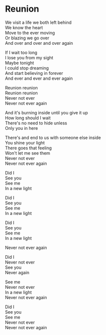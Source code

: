 # Reunion  

We visit a life we both left behind  
We know the heart  
Move to the ever moving  
Or blazing we go over  
And over and over and over again  

If I wait too long  
I lose you from my sight  
Maybe tonight  
I could stop dreaming  
And start believing in forever  
And ever and ever and ever again  

Reunion reunion  
Reunion reunion  
Never not ever  
Never not ever again  

And it's burning inside until you give it up  
How long should I wait  
There's no need to hide unless  
Only you in here  

There's and end to us with someone else inside  
You shine your light  
There goes that feeling  
Won't let me see them  
Never not ever  
Never not ever again  

Did I  
See you  
See me  
In a new light  

Did I  
See you  
See me  
In a new light  

Did I  
See you  
See me  
In a new light  

Never not ever again  

Did I  
Never not ever  
See you  
Never again  

See me  
Never not ever  
In a new light  
Never not ever again  

Did I  
See you  
See me  
Never not ever  
Never not ever again  
